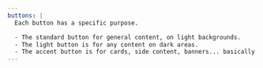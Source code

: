 ```yaml
---
buttons: |
  Each button has a specific purpose.

  - The standard button for general content, on light backgrounds.
  - The light button is for any content on dark areas.
  - The accent button is for cards, side content, banners... basically any content that needs a *POP* of colour.
---
```

